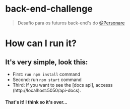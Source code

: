 # back-end-challenge

> Desafio para os futuros back-end's do [@Personare](https://github.com/Personare)

# How can I run it?
## It's very simple, look this:

- First: ```run npm install``` command 
- Second: run ```npm start``` command 
- Third: If you want to see the [docs api], accesss (http://localhost:5050/api-docs).


#### That's it! I think so it's over...
